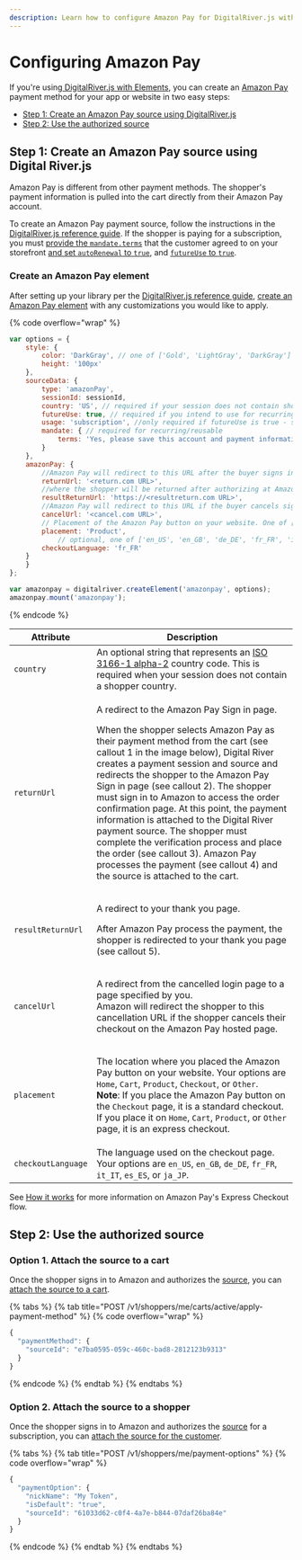 ```yaml
---
description: Learn how to configure Amazon Pay for DigitalRiver.js with Elements
---
```


# Configuring Amazon Pay

If you're using[ DigitalRiver.js with Elements](../), you can create an [Amazon Pay](../../../supported-payment-methods/amazon-pay.md) payment method for your app or website in two easy steps:

* [Step 1: Create an Amazon Pay source using DigitalRiver.js](configuring-amazon-pay.md#step-1-create-a-google-pay-source-using-digital-river.js)
* [Step 2: Use the authorized source](configuring-amazon-pay.md#step-3-use-the-authorized-source)

## Step 1: Create an Amazon Pay source using Digital River.js

Amazon Pay is different from other payment methods. The shopper's payment information is pulled into the cart directly from their Amazon Pay account.

To create an Amazon Pay payment source, follow the instructions in the [DigitalRiver.js reference guide](../../../../general-resources/reference/). If the shopper is paying for a subscription, you must [provide the `mandate.terms`](../../../building-your-workflows.md#digitalriver.js-with-elements) that the customer agreed to on your storefront [and set `autoRenewal` to `true`](../../../../shopper-apis/cart/creating-or-updating-a-cart/providing-subscription-information.md#auto-renewal), and [`futureUse` to `true`](../../../building-your-workflows.md#saving-a-credit-card-for-future-use).

### Create an Amazon Pay element

After setting up your library per the [DigitalRiver.js reference guide](../../../../general-resources/reference/), [create an Amazon Pay element](../../../../general-resources/reference/elements/amazon-pay-element.md#creating-an-amazon-pay-element) with any customizations you would like to apply.&#x20;

{% code overflow="wrap" %}
```javascript
var options = {
    style: {
        color: 'DarkGray', // one of ['Gold', 'LightGray', 'DarkGray']
        height: '100px'
    },
    sourceData: {
        type: 'amazonPay',
        sessionId: sessionId,
        country: 'US', // required if your session does not contain shopper country
        futureUse: true, // required if you intend to use for recurring billing
        usage: 'subscription', //only required if futureUse is true - should be one of ['subscription', 'convenience', ]
        mandate: { // required for recurring/reusable
            terms: 'Yes, please save this account and payment information for future purchases.'
        }
    },
    amazonPay: {
        //Amazon Pay will redirect to this URL after the buyer signs in
        returnUrl: '<return.com URL>', 
        //where the shopper will be returned after authorizing at Amazon Pay (NOTE TO GALE: I'm not sure if this wording is right, you may want to verify with Product or Payment Service)
        resultReturnUrl: 'https://<resultreturn.com URL>', 
        //Amazon Pay will redirect to this URL if the buyer cancels sign-in on the Amazon Pay hosted page
        cancelUrl: '<cancel.com URL>', 
        // Placement of the Amazon Pay button on your website. One of ['Home', 'Cart', 'Product', 'Checkout', 'Other']
        placement: 'Product', 
            // optional, one of ['en_US', 'en_GB', 'de_DE', 'fr_FR', 'it_IT', 'es_ES', 'ja_JP']
        checkoutLanguage: 'fr_FR'
    }
    }
};

var amazonpay = digitalriver.createElement('amazonpay', options);
amazonpay.mount('amazonpay');
```
{% endcode %}

| Attribute          | Description                                                                                                                                                                                                                                                                                                                                                                                                                                                                                                                                                                                                                                            |
| ------------------ | ------------------------------------------------------------------------------------------------------------------------------------------------------------------------------------------------------------------------------------------------------------------------------------------------------------------------------------------------------------------------------------------------------------------------------------------------------------------------------------------------------------------------------------------------------------------------------------------------------------------------------------------------------ |
| `country`          | An optional string that represents an [ISO 3166-1 alpha-2](https://en.wikipedia.org/wiki/ISO\_3166-1\_alpha-2) country code. This is required when your session does not contain a shopper country.                                                                                                                                                                                                                                                                                                                                                                                                                                                    |
| `returnUrl`        | <p>A redirect to the Amazon Pay Sign in page. </p><p>When the shopper selects Amazon Pay as their payment method from the cart (see callout 1 in the image below), Digital River creates a payment session and source and redirects the shopper to the Amazon Pay Sign in page (see callout 2). The shopper must sign in to Amazon to access the order confirmation page. At this point, the payment information is attached to the Digital River payment source. The shopper must complete the verification process and place the order (see callout 3). Amazon Pay processes the payment (see callout 4) and the source is attached to the cart.</p> |
| `resultReturnUrl`  | <p>A redirect to your thank you page.</p><p>After Amazon Pay process the payment, the shopper is redirected to your thank you page (see callout 5).</p>                                                                                                                                                                                                                                                                                                                                                                                                                                                                                                |
| `cancelUrl`        | <p>A redirect from the cancelled login page to a page specified by you.<br>Amazon will redirect the shopper to this cancellation URL if the shopper cancels their checkout on the Amazon Pay hosted page.</p>                                                                                                                                                                                                                                                                                                                                                                                                                                          |
| `placement`        | <p>The location where you placed the Amazon Pay button on your website. Your options are <code>Home</code>, <code>Cart</code>, <code>Product</code>, <code>Checkout</code>, or <code>Other</code>.<br><strong>Note</strong>: If you place the Amazon Pay button on the <code>Checkout</code> page, it is a standard checkout. If you place it on <code>Home</code>, <code>Cart</code>, <code>Product</code>, or <code>Other</code> page, it is an express checkout.</p>                                                                                                                                                                                |
| `checkoutLanguage` | The language used on the checkout page. Your options are `en_US`, `en_GB`, `de_DE`, `fr_FR`, `it_IT`, `es_ES`, or `ja_JP`.                                                                                                                                                                                                                                                                                                                                                                                                                                                                                                                             |

See [How it works](../../../supported-payment-methods/amazon-pay.md#how-it-works) for more information on Amazon Pay's Express Checkout flow.

## Step 2: Use the authorized source

### Option 1. Attach the source to a cart

Once the shopper signs in to Amazon and authorizes the [source](../../../../general-resources/reference/elements/amazon-pay-element.md#source), you can [attach the source to a cart](../../../sources/using-the-source-identifier.md#attaching-multiple-payment-sources-to-the-cart).&#x20;

{% tabs %}
{% tab title="POST /v1/shoppers/me/carts/active/apply-payment-method" %}
{% code overflow="wrap" %}
```javascript
{
  "paymentMethod": {
    "sourceId": "e7ba0595-059c-460c-bad8-2812123b9313"
  }
}
```
{% endcode %}
{% endtab %}
{% endtabs %}

### Option 2. Attach the source to a shopper

Once the shopper signs in to Amazon and authorizes the [source](../../../../general-resources/reference/elements/amazon-pay-element.md#source) for a subscription, you can [attach the source for the customer](../../../sources/#attaching-a-payment-method-to-a-customer-or-payment-option).&#x20;

{% tabs %}
{% tab title="POST /v1/shoppers/me/payment-options" %}
{% code overflow="wrap" %}
```javascript
{
  "paymentOption": {
    "nickName": "My Token",
    "isDefault": "true",
    "sourceId": "61033d62-c0f4-4a7e-b844-07daf26ba84e"
  }
}
```
{% endcode %}
{% endtab %}
{% endtabs %}
